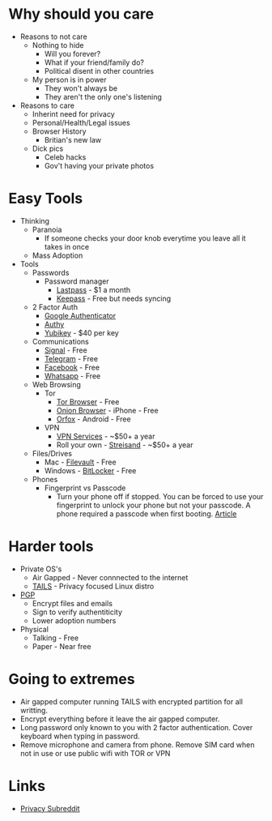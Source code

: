 # Why should you care
- Reasons to not care
  - Nothing to hide
    - Will you forever?
    - What if your friend/family do?
    - Political disent in other countries
  - My person is in power
    - They won't always be
    - They aren't the only one's listening
- Reasons to care
  - Inherint need for privacy
  - Personal/Health/Legal issues
  - Browser History
    - Britian's new law
  - Dick pics
    - Celeb hacks
    - Gov't having your private photos

# Easy Tools
- Thinking
  - Paranoia
    - If someone checks your door knob everytime you leave all it takes in once
  - Mass Adoption
- Tools
  - Passwords
    - Password manager
      - [Lastpass](https://www.lastpass.com/) - $1 a month
      - [Keepass]() - Free but needs syncing
  - 2 Factor Auth
    - [Google Authenticator](https://en.wikipedia.org/wiki/Google_Authenticator)
    - [Authy](https://www.authy.com/)
    - [Yubikey](https://www.yubico.com/?gclid=CjwKEAiAp97CBRDr2Oyl-faxqRMSJABx4kh99eSuapbHQ-zPX7EOyph9uhDAaG5odH-VFo1kDlgpzRoCbU7w_wcB) - $40 per key
  - Communications
    - [Signal](https://whispersystems.org/) - Free
    - [Telegram](https://telegram.org/) - Free
    - [Facebook](https://www.messenger.com/) - Free
    - [Whatsapp](https://www.whatsapp.com/) - Free
  - Web Browsing
    - Tor
      - [Tor Browser](https://www.torproject.org/projects/torbrowser.html.en) - Free
      - [Onion Browser](https://mike.tig.as/onionbrowser/) - iPhone - Free
      - [Orfox](https://guardianproject.info/apps/orfox/) - Android - Free
    - VPN
      - [VPN Services](https://torrentfreak.com/vpn-anonymous-review-160220/) - ~$50+ a year
      - Roll your own - [Streisand](https://github.com/jlund/streisand) - ~$50+ a year
  - Files/Drives
    - Mac - [Filevault](https://support.apple.com/en-us/HT204837) - Free
    - Windows - [BitLocker](https://en.wikipedia.org/wiki/BitLocker) - Free
  - Phones
    - Fingerprint vs Passcode
      - Turn your phone off if stopped. You can be forced to use your fingerprint to unlock your phone but not your passcode. A phone required a passcode when first booting. [Article](http://www.theatlantic.com/technology/archive/2016/05/iphone-fingerprint-search-warrant/480861/)

# Harder tools
- Private OS's
  - Air Gapped - Never connnected to the internet
  - [TAILS](https://tails.boum.org/) - Privacy focused Linux distro
- [PGP](http://openpgp.org/)
  - Encrypt files and emails
  - Sign to verify authentiticity
  - Lower adoption numbers
- Physical
  - Talking - Free
  - Paper - Near free
  
# Going to extremes
- Air gapped computer running TAILS with encrypted partition for all writting.
- Encrypt everything before it leave the air gapped computer.
- Long password only known to you with 2 factor authentication. Cover keyboard when typing in password.
- Remove microphone and camera from phone. Remove SIM card when not in use or use public wifi with TOR or VPN

# Links
- [Privacy Subreddit](https://www.reddit.com/r/privacy/wiki/index)
